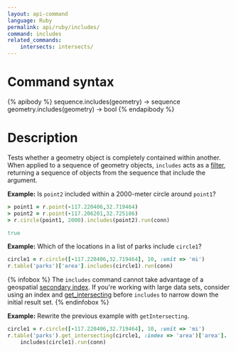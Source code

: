 ```yaml
---
layout: api-command
language: Ruby
permalink: api/ruby/includes/
command: includes
related_commands:
    intersects: intersects/
---
```

# Command syntax #

{% apibody %}
sequence.includes(geometry) &rarr; sequence
geometry.includes(geometry) &rarr; bool
{% endapibody %}

# Description #

Tests whether a geometry object is completely contained within another. When applied to a sequence of geometry objects, `includes` acts as a [filter](/api/ruby/filter), returning a sequence of objects from the sequence that include the argument.


__Example:__ Is `point2` included within a 2000-meter circle around `point1`?

```rb
> point1 = r.point(-117.220406,32.719464)
> point2 = r.point(-117.206201,32.725186)
> r.circle(point1, 2000).includes(point2).run(conn)

true
```

__Example:__ Which of the locations in a list of parks include `circle1`?

```rb
circle1 = r.circle([-117.220406,32.719464], 10, :unit => 'mi')
r.table('parks')['area'].includes(circle1).run(conn)
```

{% infobox %}
The `includes` command cannot take advantage of a geospatial [secondary index](/docs/secondary-indexes/ruby). If you're working with large data sets, consider using an index and [get_intersecting](/api/ruby/get_intersecting) before `includes` to narrow down the initial result set.
{% endinfobox %}

__Example:__ Rewrite the previous example with `getIntersecting`.

```rb
circle1 = r.circle([-117.220406,32.719464], 10, :unit => 'mi')
r.table('parks').get_intersecting(circle1, :index => 'area')['area'].
    includes(circle1).run(conn)
```

